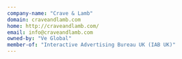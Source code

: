```yaml
---
company-name: "Crave & Lamb"
domain: craveandlamb.com
home: http://craveandlamb.com/
email: info@craveandlamb.com
owned-by: "Ve Global"
member-of: "Interactive Advertising Bureau UK (IAB UK)"
---
```




